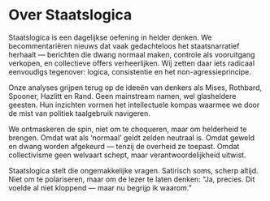 # Over Staatslogica

Staatslogica is een dagelijkse oefening in helder denken. We becommentariëren nieuws dat vaak gedachteloos het staatsnarratief herhaalt — berichten die dwang normaal maken, controle als vooruitgang verkopen, en collectieve offers verheerlijken. Wij zetten daar iets radicaal eenvoudigs tegenover: logica, consistentie en het non-agressieprincipe.

Onze analyses grijpen terug op de ideeën van denkers als Mises, Rothbard, Spooner, Hazlitt en Rand. Geen mainstream namen, wel glasheldere geesten. Hun inzichten vormen het intellectuele kompas waarmee we door de mist van politiek taalgebruik navigeren.

We ontmaskeren de spin, niet om te choqueren, maar om helderheid te brengen. Omdat wat als ‘normaal’ geldt zelden neutraal is. Omdat geweld en dwang worden afgekeurd — tenzij de overheid ze toepast. Omdat collectivisme geen welvaart schept, maar verantwoordelijkheid uitwist.

Staatslogica stelt die ongemakkelijke vragen. Satirisch soms, scherp altijd. Niet om te polariseren, maar om de lezer te laten denken: “Ja, precies. Dit voelde al niet kloppend — maar nu begrijp ik waarom.”